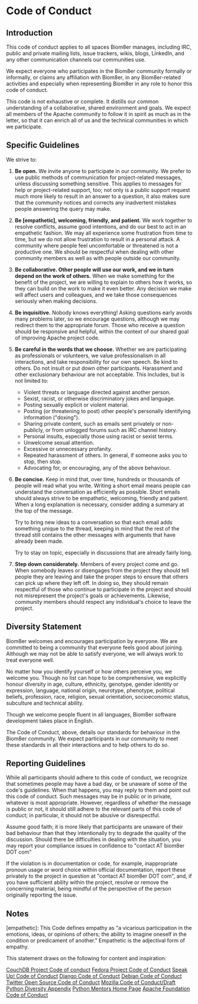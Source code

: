 # Code of Conduct
## Introduction
This code of conduct applies to all spaces Biom8er manages, including IRC, public and private mailing lists, issue trackers, wikis, blogs, LinkedIn, and any other communication channels our communities use.

We expect everyone who participates in the Biom8er community formally or informally, or claims any affiliation with Biom8er, in any Biom8er-related activities and especially when representing Biom8er in any role to honor this code of conduct.

This code is not exhaustive or complete. It distills our common understanding of a collaborative, shared environment and goals. We expect all members of the Apache community to follow it in spirit as much as in the letter, so that it can enrich all of us and the technical communities in which we participate.

## Specific Guidelines
We strive to:

1. **Be open.** We invite anyone to participate in our community. We prefer to use public methods of communication for project-related messages, unless discussing something sensitive. This applies to messages for help or project-related support, too; not only is a public support request much more likely to result in an answer to a question, it also makes sure that the community notices and corrects any inadvertent mistakes people answering the query may make.

2. **Be [empathetic], welcoming, friendly, and patient.** We work together to resolve conflicts, assume good intentions, and do our best to act in an empathetic fashion. We may all experience some frustration from time to time, but we do not allow frustration to result in a personal attack. A community where people feel uncomfortable or threatened is not a productive one. We should be respectful when dealing with other community members as well as with people outside our community.

3. **Be collaborative. Other people will use our work, and we in turn depend on the work of others.** When we make something for the benefit of the project, we are willing to explain to others how it works, so they can build on the work to make it even better. Any decision we make will affect users and colleagues, and we take those consequences seriously when making decisions.

4. **Be inquisitive.** Nobody knows everything! Asking questions early avoids many problems later, so we encourage questions, although we may redirect them to the appropriate forum. Those who receive a question should be responsive and helpful, within the context of our shared goal of improving Apache project code.

5. **Be careful in the words that we choose.** Whether we are participating as professionals or volunteers, we value professionalism in all interactions, and take responsibility for our own speech. Be kind to others. Do not insult or put down other participants. Harassment and other exclusionary behaviour are not acceptable. This includes, but is not limited to:

    * Violent threats or language directed against another person.
    * Sexist, racist, or otherwise discriminatory jokes and language.
    * Posting sexually explicit or violent material.
    * Posting (or threatening to post) other people's personally identifying information ("doxing").
    * Sharing private content, such as emails sent privately or non-publicly, or from unlogged forums such as IRC channel history.
    * Personal insults, especially those using racist or sexist terms.
    * Unwelcome sexual attention.
    * Excessive or unnecessary profanity.
    * Repeated harassment of others. In general, if someone asks you to stop, then stop.
    * Advocating for, or encouraging, any of the above behaviour.

6. **Be concise.** Keep in mind that, over time, hundreds or thousands of people will read what you write. Writing a short email means people can understand the conversation as efficiently as possible. Short emails should always strive to be empathetic, welcoming, friendly and patient. When a long explanation is necessary, consider adding a summary at the top of the message.

    Try to bring new ideas to a conversation so that each email adds something unique to the thread, keeping in mind that the rest of the thread still contains the other messages with arguments that have already been made.

    Try to stay on topic, especially in discussions that are already fairly long.

7. **Step down considerately.** Members of every project come and go. When somebody leaves or disengages from the project they should tell people they are leaving and take the proper steps to ensure that others can pick up where they left off. In doing so, they should remain respectful of those who continue to participate in the project and should not misrepresent the project's goals or achievements. Likewise, community members should respect any individual's choice to leave the project.

## Diversity Statement
Biom8er welcomes and encourages participation by everyone. We are committed to being a community that everyone feels good about joining. Although we may not be able to satisfy everyone, we will always work to treat everyone well.

No matter how you identify yourself or how others perceive you, we welcome you. Though no list can hope to be comprehensive, we explicitly honour diversity in age, culture, ethnicity, genotype, gender identity or expression, language, national origin, neurotype, phenotype, political beliefs, profession, race, religion, sexual orientation, socioeconomic status, subculture and technical ability.

Though we welcome people fluent in all languages, Biom8er software development takes place in English.

The Code of Conduct, above, details our standards for behaviour in the Biom8er community. We expect participants in our community to meet these standards in all their interactions and to help others to do so.

## Reporting Guidelines
While all participants should adhere to this code of conduct, we recognize that sometimes people may have a bad day, or be unaware of some of the code's guidelines. When that happens, you may reply to them and point out this code of conduct. Such messages may be in public or in private, whatever is most appropriate. However, regardless of whether the message is public or not, it should still adhere to the relevant parts of this code of conduct; in particular, it should not be abusive or disrespectful.

Assume good faith; it is more likely that participants are unaware of their bad behaviour than that they intentionally try to degrade the quality of the discussion. Should there be difficulties in dealing with the situation, you may report your compliance issues in confidence to "contact AT biom8er DOT com"

If the violation is in documentation or code, for example, inappropriate pronoun usage or word choice within official documentation, report these privately to the project in question at "contact AT biom8er DOT com", and, if you have sufficient ability within the project, resolve or remove the concerning material, being mindful of the perspective of the person originally reporting the issue.

## Notes
[empathetic]: This Code defines empathy as "a vicarious participation in the emotions, ideas, or opinions of others; the ability to imagine oneself in the condition or predicament of another." Empathetic is the adjectival form of empathy.

This statement draws on the following for content and inspiration:

[CouchDB Project Code of conduct](http://couchdb.apache.org/conduct.html)
[Fedora Project Code of Conduct](http://fedoraproject.org/code-of-conduct)
[Speak Up! Code of Conduct](http://speakup.io/coc.html)
[Django Code of Conduct](https://www.djangoproject.com/conduct/)
[Debian Code of Conduct](http://www.debian.org/vote/2014/vote_002)
[Twitter Open Source Code of Conduct](https://github.com/twitter/code-of-conduct/blob/master/code-of-conduct.md)
[Mozilla Code of Conduct/Draft](https://wiki.mozilla.org/Code_of_Conduct/Draft#Conflicts_of_Interest)
[Python Diversity Appendix](https://www.python.org/community/diversity/)
[Python Mentors Home Page](http://pythonmentors.com/)
[Apache Foundation Code of Conduct](https://www.apache.org/foundation/policies/conduct.html)
